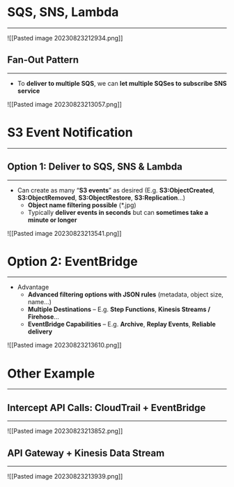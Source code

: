 # SQS, SNS, Lambda
---

![[Pasted image 20230823212934.png]]

## Fan-Out Pattern
---

* To **deliver to multiple SQS**, we can **let multiple SQSes to subscribe SNS service**

![[Pasted image 20230823213057.png]]

# S3 Event Notification
---

## Option 1: Deliver to SQS, SNS & Lambda
---

* Can create as many “**S3 events**” as desired (E.g. **S3:ObjectCreated**, **S3:ObjectRemoved**, **S3:ObjectRestore**, **S3:Replication**…)
	* **Object name filtering possible** (*.jpg)
	* Typically **deliver events in seconds** but can **sometimes take a minute or longer**

![[Pasted image 20230823213541.png]]

# Option 2: EventBridge
---

* Advantage
	* **Advanced filtering options with JSON rules** (metadata, object size, name...)
	* **Multiple Destinations** – E.g. **Step Functions**, **Kinesis Streams / Firehose**…
	* **EventBridge Capabilities** – E.g. **Archive**, **Replay Events**, **Reliable delivery**

![[Pasted image 20230823213610.png]]

# Other Example
---

## Intercept API Calls: CloudTrail + EventBridge
---

![[Pasted image 20230823213852.png]]

## API Gateway + Kinesis Data Stream
---

![[Pasted image 20230823213939.png]]
